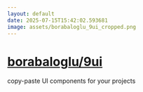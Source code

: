 ```yaml
---
layout: default
date: 2025-07-15T15:42:02.593681
image: assets/borabaloglu_9ui_cropped.png
---
```


# [borabaloglu/9ui](https://github.com/borabaloglu/9ui)

copy-paste UI components for your projects
